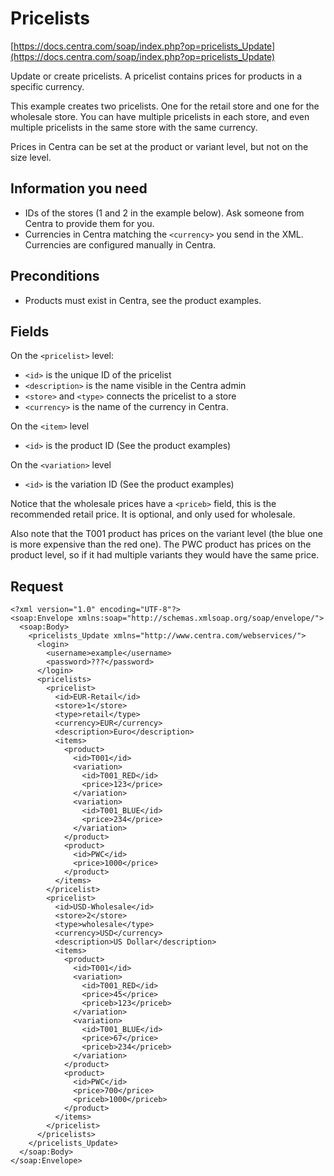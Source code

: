 # Pricelists

[https://docs.centra.com/soap/index.php?op=pricelists_Update](https://docs.centra.com/soap/index.php?op=pricelists_Update)

Update or create pricelists. A pricelist contains prices for products in a specific currency.

This example creates two pricelists. One for the retail store and one for the wholesale store. You can have multiple pricelists in each store, and even multiple pricelists in the same store with the same currency.

Prices in Centra can be set at the product or variant level, but not on the size level.

## Information you need

- IDs of the stores (1 and 2 in the example below). Ask someone from Centra to provide them for you. 
- Currencies in Centra matching the `<currency>` you send in the XML. Currencies are configured manually in Centra.

## Preconditions

- Products must exist in Centra, see the product examples.

## Fields

On the `<pricelist>` level:

- `<id>` is the unique ID of the pricelist
- `<description>` is the name visible in the Centra admin
- `<store>` and `<type>` connects the pricelist to a store
- `<currency>` is the name of the currency in Centra.

On the `<item>` level

- `<id>` is the product ID (See the product examples)

On the `<variation>` level

- `<id>` is the variation ID (See the product examples)

Notice that the wholesale prices have a `<priceb>` field, this is the recommended retail price. It is optional, and only used for wholesale.

Also note that the T001 product has prices on the variant level (the blue one is more expensive than the red one). The PWC product has prices on the product level, so if it had multiple variants they would have the same price.


## Request

```
<?xml version="1.0" encoding="UTF-8"?>
<soap:Envelope xmlns:soap="http://schemas.xmlsoap.org/soap/envelope/">
  <soap:Body>
    <pricelists_Update xmlns="http://www.centra.com/webservices/">
      <login>
        <username>example</username>
        <password>???</password>
      </login>
      <pricelists>
        <pricelist>
          <id>EUR-Retail</id>
          <store>1</store>
          <type>retail</type>
          <currency>EUR</currency>
          <description>Euro</description>
          <items>
            <product>
              <id>T001</id>
              <variation>
                <id>T001_RED</id>
                <price>123</price>
              </variation>
              <variation>
                <id>T001_BLUE</id>
                <price>234</price>
              </variation>
            </product>
            <product>
              <id>PWC</id>
              <price>1000</price>
            </product>
          </items>
        </pricelist>
        <pricelist>
          <id>USD-Wholesale</id>
          <store>2</store>
          <type>wholesale</type>
          <currency>USD</currency>
          <description>US Dollar</description>
          <items>
            <product>
              <id>T001</id>
              <variation>
                <id>T001_RED</id>
                <price>45</price>
                <priceb>123</priceb>
              </variation>
              <variation>
                <id>T001_BLUE</id>
                <price>67</price>
                <priceb>234</priceb>
              </variation>
            </product>
            <product>
              <id>PWC</id>
              <price>700</price>
              <priceb>1000</priceb>
            </product>
          </items>
        </pricelist>
      </pricelists>
    </pricelists_Update>
  </soap:Body>
</soap:Envelope>
```
